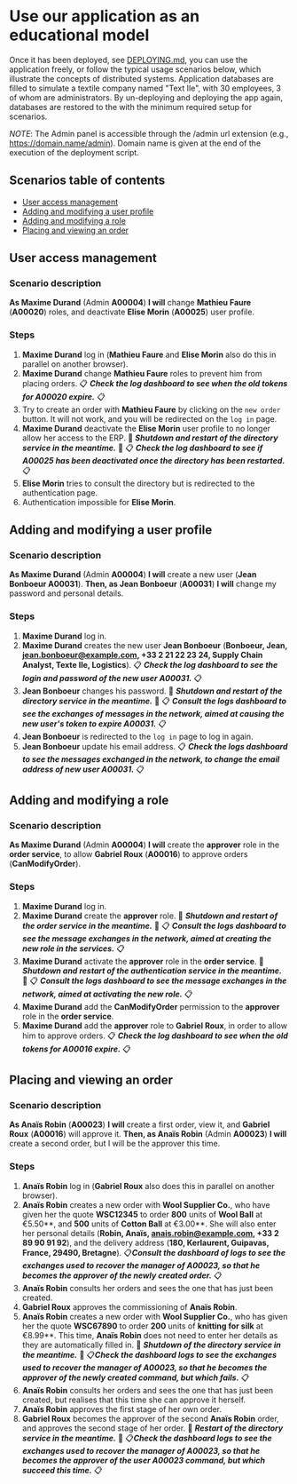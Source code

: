 # Use our application as an educational model

Once it has been deployed, see [DEPLOYING.md](DEPLOYING.md), you can use the application freely, 
or follow the typical usage scenarios below, which illustrate the concepts of distributed systems.
Application databases are filled to simulate a textile company named "Text Ile", with 30 employees, 
3 of whom are administrators.
By un-deploying and deploying the app again, 
databases are restored to the with the minimum required setup for scenarios.

_NOTE_: The Admin panel is accessible through the /admin url extension (e.g., https://domain.name/admin).
Domain name is given at the end of the execution of the deployment script.

## Scenarios table of contents

- [User access management](#user-access-management)
- [Adding and modifying a user profile](#adding-and-modifying-a-user-profile)
- [Adding and modifying a role](#adding-and-modifying-a-role)
- [Placing and viewing an order](#placing-and-viewing-an-order)

## User access management

### Scenario description

**As Maxime Durand** (Admin **A00004**) **I will** change **Mathieu Faure** (**A00020**) roles, 
and deactivate **Elise Morin** (**A00025**) user profile.

### Steps

1. **Maxime Durand** log in (**Mathieu Faure** and **Elise Morin** also do this in parallel on another browser).
2. **Maxime Durand** change **Mathieu Faure** roles to prevent him from placing orders.
   📋 ***Check the log dashboard to see when the old tokens for A00020 expire.*** 📋
3. Try to create an order with **Mathieu Faure** by clicking on the `new order` button. 
   It will not work, and you will be redirected on the `log in` page.
4. **Maxime Durand** deactivate the **Elise Morin** user profile to no longer allow her access to the ERP.
   🐳 ***Shutdown and restart of the directory service in the meantime.*** 🐳
   📋 ***Check the log dashboard to see if A00025 has been deactivated once the directory has been restarted.*** 📋
5. **Elise Morin** tries to consult the directory but is redirected to the authentication page.
6. Authentication impossible for **Elise Morin**.

## Adding and modifying a user profile

### Scenario description

**As Maxime Durand** (Admin **A00004**) **I will** create a new user (**Jean Bonboeur A00031**).
**Then, as Jean Bonboeur** (**A00031**) **I will** change my password and personal details.

### Steps

1. **Maxime Durand** log in.
2. **Maxime Durand** creates the new user **Jean Bonboeur** (**Bonboeur, Jean, jean.bonboeur@example.com, 
   +33 2 21 22 23 24, Supply Chain Analyst, Texte Ile, Logistics**).
   📋 ***Check the log dashboard to see the login and password of the new user A00031.*** 📋
3. **Jean Bonboeur** changes his password.
   🐳 ***Shutdown and restart of the directory service in the meantime.*** 🐳
   📋 ***Consult the logs dashboard to see the exchanges of messages in the network, 
   aimed at causing the new user's token to expire A00031.*** 📋
4. **Jean Bonboeur** is redirected to the `log in` page to log in again.
5. **Jean Bonboeur** update his email address.
   📋 ***Check the logs dashboard to see the messages exchanged in the network, 
   to change the email address of new user A00031.*** 📋

## Adding and modifying a role

### Scenario description

**As Maxime Durand** (Admin **A00004**) **I will** create the **approver** role in the **order service**,
to allow **Gabriel Roux** (**A00016**) to approve orders (**CanModifyOrder**).

### Steps

1. **Maxime Durand** log in.
2. **Maxime Durand** create the **approver** role.
   🐳 ***Shutdown and restart of the order service in the meantime.*** 🐳
   📋 ***Consult the logs dashboard to see the message exchanges in the network, 
   aimed at creating the new role in the services.*** 📋
3. **Maxime Durand** activate the **approver** role in the **order service**.
   🐳 ***Shutdown and restart of the authentication service in the meantime.*** 🐳
   📋 ***Consult the logs dashboard to see the message exchanges in the network,
   aimed at activating the new role.***  📋
4. **Maxime Durand** add the **CanModifyOrder** permission to the **approver** role in the **order service**.
5. **Maxime Durand** add the **approver** role to **Gabriel Roux**, in order to allow him to approve orders.
   📋 ***Check the log dashboard to see when the old tokens for A00016 expire.*** 📋

## Placing and viewing an order

### Scenario description

**As Anaïs Robin** (**A00023**) **I will** create a first order, view it, 
and **Gabriel Roux** (**A00016**) will approve it.
**Then, as Anaïs Robin** (Admin **A00023**) **I will** create a second order, but I will be the approver this time.

### Steps

1. **Anaïs Robin** log in (**Gabriel Roux** also does this in parallel on another browser).
2. **Anaïs Robin** creates a new order with **Wool Supplier Co.**,
   who have given her the quote **WSC12345** to order **800** units of **Wool Ball** at €5.50**, 
   and **500** units of **Cotton Ball** at €3.00**. 
   She will also enter her personal details (**Robin, Anaïs, anais.robin@example.com, +33 2 89 90 91 92**), 
   and the delivery address (**180, Kerlaurent, Guipavas, France, 29490, Bretagne**).
   📋***Consult the dashboard of logs to see the exchanges used to recover the manager of A00023, 
   so that he becomes the approver of the newly created order.*** 📋
3. **Anaïs Robin** consults her orders and sees the one that has just been created.
4. **Gabriel Roux** approves the commissioning of **Anaïs Robin**.
5. **Anaïs Robin** creates a new order with **Wool Supplier Co.**, 
   who has given her the quote **WSC67890** to order **200** units of **knitting for silk** at €8.99**. 
   This time, **Anaïs Robin** does not need to enter her details as they are automatically filled in.
   🐳 ***Shutdown of the directory service in the meantime.*** 🐳
   📋***Check the dashboard logs to see the exchanges used to recover the manager of A00023, 
   so that he becomes the approver of the newly created command, but which fails.*** 📋
6. **Anaïs Robin** consults her orders and sees the one that has just been created, 
   but realises that this time she can approve it herself.
7. **Anaïs Robin** approves the first stage of her own order.
8. **Gabriel Roux** becomes the approver of the second **Anaïs Robin** order, 
   and approves the second stage of her order.
   🐳 ***Restart of the directory service in the meantime.*** 🐳
   📋***Check the dashboard logs to see the exchanges used to recover the manager of A00023,
   so that he becomes the approver of the user A00023 command, but which succeed this time.*** 📋
